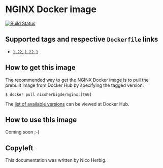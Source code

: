 # NGINX Docker image

[![Build Status](https://github.com/nicoherbigio/docker-nginx/actions/workflows/build-docker-images.yml/badge.svg)](https://github.com/nicoherbigio/docker-nginx/actions/workflows/build-docker-images.yml)

## Supported tags and respective `Dockerfile` links

 * [`1.22`, `1.22.1`](https://github.com/nicoherbigio/docker-nginx/blob/main/1.22/debian/default/Dockerfile)

## How to get this image

The recommended way to get the NGINX Docker image is to pull the prebuilt image from Docker Hub by specifying the tagged version.

```console
$ docker pull nicoherbigde/nginx:[TAG]
```

The [list of available versions](https://hub.docker.com/r/nicoherbigde/nginx/tags) can be viewed at Docker Hub.

## How to use this image

Coming soon ;-)

## Copyleft

This documentation was written by Nico Herbig.
